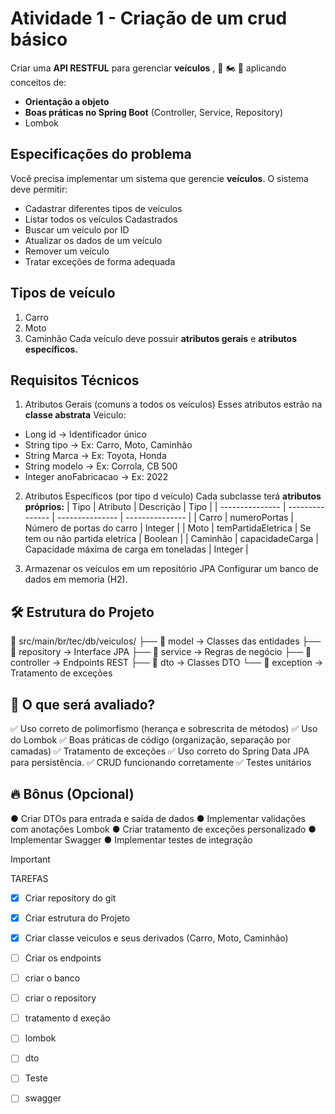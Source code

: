 
# Atividade 1 - Criação de um crud básico

Criar uma **API RESTFUL** para gerenciar **veículos** , 🚗 🏍 🚛 aplicando conceitos de:

- **Orientação a objeto**
- **Boas práticas no Spring Boot** (Controller, Service, Repository)
- Lombok

## Especificações do problema

Você precisa implementar um sistema que gerencie **veículos**. O sistema deve permitir:

- Cadastrar diferentes tipos de veículos
- Listar todos os veículos Cadastrados
- Buscar um veículo por ID
- Atualizar os dados de um veículo
- Remover um veículo
- Tratar exceções de forma adequada

## **Tipos de veículo**

1. Carro
2. Moto
3. Caminhão
Cada veículo deve possuir **atributos gerais** e **atributos específicos.**

## Requisitos Técnicos

1. Atributos Gerais (comuns a todos os veículos)
Esses atributos estrão na **classe abstrata** Veiculo:

- Long id -> Identificador único
- String tipo -> Ex: Carro, Moto, Caminhão
- String Marca -> Ex: Toyota, Honda
- String modelo -> Ex: Corrola, CB 500
- Integer anoFabricacao -> Ex: 2022

2. Atributos Específicos (por tipo d veículo)
Cada subclasse terá **atributos próprios:**
| Tipo | Atributo | Descrição | Tipo |
| --------------- | --------------- | --------------- | --------------- |
| Carro | numeroPortas | Número de portas do carro | Integer |
| Moto | temPartidaEletrica | Se tem ou não partida eletrica | Boolean |
| Caminhão | capacidadeCarga | Capacidade máxima de carga em toneladas | Integer |

3. Armazenar os veículos em um repositório JPA
Configurar um banco de dados em memoria (H2).

## 🛠 Estrutura do Projeto

📂 src/main/br/tec/db/veiculos/
├── 📂 model → Classes das entidades
├── 📂 repository → Interface JPA
├── 📂 service → Regras de negócio
├── 📂 controller → Endpoints REST
├── 📂 dto → Classes DTO
└── 📂 exception → Tratamento de exceções

## 🚀 O que será avaliado?

✅ Uso correto de polimorfismo (herança e sobrescrita de métodos)
✅ Uso do Lombok
✅ Boas práticas de código (organização, separação por camadas)
✅ Tratamento de exceções
✅ Uso correto do Spring Data JPA para persistência. ✅ CRUD funcionando corretamente
✅ Testes unitários

## 🔥 Bônus (Opcional)

● Criar DTOs para entrada e saída de dados
● Implementar validações com anotações Lombok
● Criar tratamento de exceções personalizado
● Implementar Swagger
● Implementar testes de integração

> [!IMPORTANT]
> TAREFAS

- [X] Criar repository do git
- [X] Criar estrutura do Projeto
- [X] Criar classe veiculos e seus derivados (Carro, Moto, Caminhão)
- [ ] Criar os endpoints
- [ ] criar o banco
- [ ] criar o repository
- [ ] tratamento d exeção
- [ ] lombok
- [ ] dto
- [ ] Teste 
- [ ] swagger 


